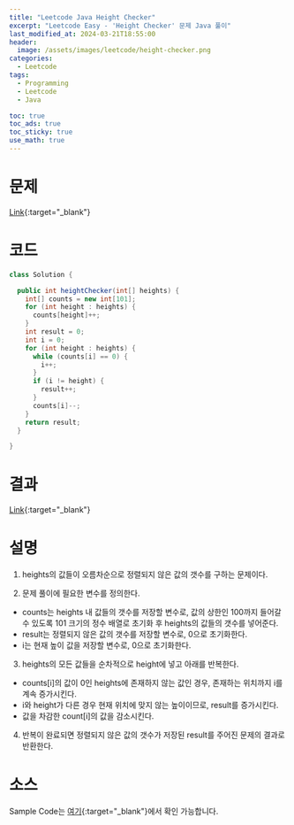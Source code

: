 ```yaml
---
title: "Leetcode Java Height Checker"
excerpt: "Leetcode Easy - 'Height Checker' 문제 Java 풀이"
last_modified_at: 2024-03-21T18:55:00
header:
  image: /assets/images/leetcode/height-checker.png
categories:
  - Leetcode
tags:
  - Programming
  - Leetcode
  - Java

toc: true
toc_ads: true
toc_sticky: true
use_math: true
---
```

# 문제
[Link](https://leetcode.com/problems/height-checker/){:target="_blank"}

# 코드
```java
class Solution {

  public int heightChecker(int[] heights) {
    int[] counts = new int[101];
    for (int height : heights) {
      counts[height]++;
    }
    int result = 0;
    int i = 0;
    for (int height : heights) {
      while (counts[i] == 0) {
        i++;
      }
      if (i != height) {
        result++;
      }
      counts[i]--;
    }
    return result;
  }

}
```

# 결과
[Link](https://leetcode.com/problems/height-checker/submissions/1209893525/){:target="_blank"}

# 설명
1. heights의 값들이 오름차순으로 정렬되지 않은 값의 갯수를 구하는 문제이다.

2. 문제 풀이에 필요한 변수를 정의한다.
- counts는 heights 내 값들의 갯수를 저장할 변수로, 값의 상한인 100까지 들어갈 수 있도록 101 크기의 정수 배열로 초기화 후 heights의 값들의 갯수를 넣어준다.
- result는 정렬되지 않은 값의 갯수를 저장할 변수로, 0으로 초기화한다.
- i는 현재 높이 값을 저장할 변수로, 0으로 초기화한다.

3. heights의 모든 값들을 순차적으로 height에 넣고 아래를 반복한다.
- counts[i]의 값이 0인 heights에 존재하지 않는 값인 경우, 존재하는 위치까지 i를 계속 증가시킨다.
- i와 height가 다른 경우 현재 위치에 맞지 않는 높이이므로, result를 증가시킨다.
- 값을 차감한 count[i]의 값을 감소시킨다.

4. 반복이 완료되면 정렬되지 않은 값의 갯수가 저장된 result를 주어진 문제의 결과로 반환한다.

# 소스
Sample Code는 [여기](https://github.com/GracefulSoul/leetcode/blob/master/src/main/java/gracefulsoul/problems/HeightChecker.java){:target="_blank"}에서 확인 가능합니다.